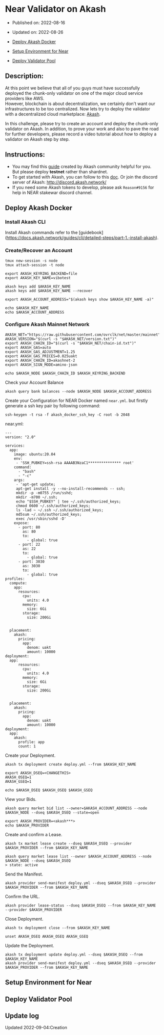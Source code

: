 # Near Validator on Akash
* Published on: 2022-08-16
* Updated on: 2022-08-26

* [Deploy Akash Docker](#deploy-akash-docker)
* [Setup Environment for Near](#setup-environment-for-near)
* [Deploy Validator Pool](#deploy-validator-pool)

## Description:
At this point we believe that all of you guys must have successfully deployed the chunk-only validator on one of the major cloud service providers like AWS.     
However, blockchain is  about decentralization,  we certainly don't want our infrastructures to be too centralized. Now lets try to deploy the validator with a decentralized cloud marketplace: [Akash](https://docs.akash.network/).
        
In this challenge, please try to create an account and deploy the chunk-only validator on Akash. In addition, to prove your work and also to pave the road for further developers, please record a video tutorial about how to deploy a validator on Akash step by step.

## Instructions:
- You may find this [guide](https://github.com/Dimokus88/near/blob/main/Guide_EN.md) created by Akash community helpful for you. But please deploy **testnet** rather than shardnet. 
- To get started with Akash, you can follow to this [doc](https://docs.akash.network/guides/cli/detailed-steps). Or join the discord server of Akash: http://discord.akash.network/
- If you need some Akash tokens to develop, please ask `Reason#9156` for help in NEAR stakewar discord channel.

## Deploy Akash Docker
### Install Akash CLI
Install Akash commands refer to the [guidebook] (https://docs.akash.network/guides/cli/detailed-steps/part-1.-install-akash).

### Create/Recover an Account
```
tmux new-session -s node
tmux attach-session -t node

export AKASH_KEYRING_BACKEND=file
export AKASH_KEY_NAME=vibotest

akash keys add $AKASH_KEY_NAME
akash keys add $AKASH_KEY_NAME --recover

export AKASH_ACCOUNT_ADDRESS="$(akash keys show $AKASH_KEY_NAME -a)"

echo $AKASH_KEY_NAME 
echo $AKASH_ACCOUNT_ADDRESS
```

### Configure Akash Mainnet Network
```
AKASH_NET="https://raw.githubusercontent.com/ovrclk/net/master/mainnet"
AKASH_VERSION="$(curl -s "$AKASH_NET/version.txt")"
export AKASH_CHAIN_ID="$(curl -s "$AKASH_NET/chain-id.txt")"
export AKASH_GAS=auto
export AKASH_GAS_ADJUSTMENT=1.25
export AKASH_GAS_PRICES=0.025uakt
export AKASH_CHAIN_ID=akashnet-2
export AKASH_SIGN_MODE=amino-json

echo $AKASH_NODE $AKASH_CHAIN_ID $AKASH_KEYRING_BACKEND
```

Check your Account Balance
```
akash query bank balances --node $AKASH_NODE $AKASH_ACCOUNT_ADDRESS
````
Create your Configuration for NEAR Docker named `near.yml`. but firstly generate a ssh key pair by following command:    
```
ssh-keygen -t rsa -f akash_docker_ssh_key -C root -b 2048
```

near.yml:    
```
---
version: "2.0"

services:
  app:
    image: ubuntu:20.04
    env:
     - 'SSH_PUBKEY=ssh-rsa AAAAB3NzaC1*************** root'
    command:
      - "bash"
      - "-c"
    args:
     - 'apt-get update;
     apt-get install -y --no-install-recommends -- ssh;
     mkdir -p -m0755 /run/sshd;
     mkdir -m700 ~/.ssh;
     echo "$SSH_PUBKEY" | tee ~/.ssh/authorized_keys;
     chmod 0600 ~/.ssh/authorized_keys;
     ls -lad ~ ~/.ssh ~/.ssh/authorized_keys;
     md5sum ~/.ssh/authorized_keys;
     exec /usr/sbin/sshd -D'
    expose:
      - port: 80
        as: 80
        to:
          - global: true
      - port: 22
        as: 22
        to:
          - global: true
      - port: 3030
        as: 3030
        to:
          - global: true
profiles:
  compute:
    app:
      resources:
        cpu:
          units: 4.0
        memory:
          size: 6Gi
        storage:
          size: 200Gi


  placement:
    akash:
      pricing:
        app:
          denom: uakt
          amount: 10000
deployment:
  app:
      resources:
        cpu:
          units: 4.0
        memory:
          size: 6Gi
        storage:
          size: 200Gi


  placement:
    akash:
      pricing:
        app:
          denom: uakt
          amount: 10000
deployment:
  app:
    akash:
      profile: app
      count: 1 
```      
    
Create your Deployment.    
```
akash tx deployment create deploy.yml --from $AKASH_KEY_NAME 

export AKASH_DSEQ=<CHANGETHIS>
AKASH_OSEQ=1
AKASH_GSEQ=1

echo $AKASH_DSEQ $AKASH_OSEQ $AKASH_GSEQ
```

View your Bids.   
```
akash query market bid list --owner=$AKASH_ACCOUNT_ADDRESS --node $AKASH_NODE --dseq $AKASH_DSEQ --state=open

export AKASH_PROVIDER=<akash***>
echo $AKASH_PROVIDER
```

Create and confirm a Lease.     
```
akash tx market lease create --dseq $AKASH_DSEQ --provider $AKASH_PROVIDER --from $AKASH_KEY_NAME

akash query market lease list --owner $AKASH_ACCOUNT_ADDRESS --node $AKASH_NODE --dseq $AKASH_DSEQ
> state: active
```

Send the Manifest.     
```
akash provider send-manifest deploy.yml --dseq $AKASH_DSEQ --provider $AKASH_PROVIDER --from $AKASH_KEY_NAME
```
Confirm the URL.    
```
akash provider lease-status --dseq $AKASH_DSEQ --from $AKASH_KEY_NAME --provider $AKASH_PROVIDER
```

Close Deployment.       
```
akash tx deployment close --from $AKASH_KEY_NAME

unset AKASH_DSEQ AKASH_OSEQ AKASH_GSEQ
```

Update the Deployment.      
```
akash tx deployment update deploy.yml --dseq $AKASH_DSEQ --from $AKASH_KEY_NAME 
akash provider send-manifest deploy.yml --dseq $AKASH_DSEQ --provider $AKASH_PROVIDER --from $AKASH_KEY_NAME
```

## Setup Environment for Near


## Deploy Validator Pool

## Update log
Updated 2022-09-04:Creation
